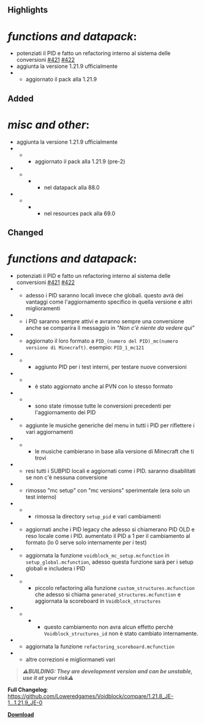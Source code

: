 ## Highlights

# _functions and datapack_:

- potenziati il PID e fatto un refactoring interno al sistema delle conversioni [#421](https://github.com/Loweredgames/Voidblock/issues/421) [#422](https://github.com/Loweredgames/Voidblock/pull/422)
- aggiunta la versione 1.21.9 ufficialmente
- - aggiornato il pack alla 1.21.9

## Added

# _misc and other_:

- aggiunta la versione 1.21.9 ufficialmente
- - - aggiornato il pack alla 1.21.9 (pre-2)
- - - - nel datapack alla 88.0
- - - - nel resources pack alla 69.0

## Changed

# _functions and datapack_:

- potenziati il PID e fatto un refactoring interno al sistema delle conversioni [#421](https://github.com/Loweredgames/Voidblock/issues/421) [#422](https://github.com/Loweredgames/Voidblock/pull/422)
- - adesso i PID saranno locali invece che globali. questo avrà dei vantaggi come l'aggiornamento specifico in quella versione e altri miglioramenti
- - i PID saranno sempre attivi e avranno sempre una conversione anche se comparira il messaggio in *"Non c'è niente da vedere qui"*
- - aggiornato il loro formato a ```PID_(numero del PID)_mc(numero versione di Minecraft)```. esempio: ```PID_1_mc121```
- - - aggiunto PID per i test interni, per testare nuove conversioni
- - - è stato aggiornato anche al PVN con lo stesso formato
- - - sono state rimosse tutte le conversioni precedenti per l'aggiornamento dei PID
- - aggiunte le musiche generiche del menu in tutti i PID per riflettere i vari aggiornamenti
- - - le musiche cambierano in base alla versione di Minecraft che ti trovi
- - resi tutti i SUBPID locali e aggiornati come i PID. saranno disabilitati se non c'è nessuna conversione
- - rimosso "mc setup" con "mc versions" sperimentale (era solo un test interno)
- - - rimossa la directory ```setup_pid``` e vari cambiamenti
- - aggiornati anche i PID legacy che adesso si chiamerano PID OLD e reso locale come i PID. aumentato il PID a 1 per il cambiamento al formato (lo 0 serve solo internamente per i test)
- - aggiornata la funzione ```voidblock_mc_setup.mcfunction``` in ```setup_global.mcfunction```, adesso questa funzione sarà per i setup globali e includera i PID
- - - piccolo refactoring alla funzione ```custom_structures.mcfunction``` che adesso si chiama ```generated_structures.mcfunction``` e aggiornata la scoreboard in ```Voidblock_structures```
- - - - questo cambiamento non avra alcun effetto perchè ```Voidblock_structures_id``` non è stato cambiato internamente.
- - aggiornata la funzione ```refactoring_scoreboard.mcfunction```
- - altre correzioni e migliormaneti vari

> _**⚠️BUILDING: They are development version and can be unstable, use it at your risk⚠️**_

**Full Changelog**: https://github.com/Loweredgames/Voidblock/compare/1.21.8_JE-1...1.21.9_JE-0

[**Download**](https://github.com/Loweredgames/Voidblock/releases/tag/1.21.9_JE-0)